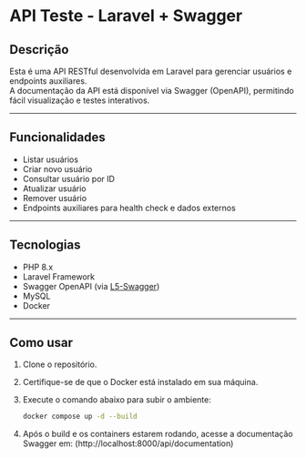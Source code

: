 # API Teste - Laravel + Swagger

## Descrição

Esta é uma API RESTful desenvolvida em Laravel para gerenciar usuários e endpoints auxiliares.  
A documentação da API está disponível via Swagger (OpenAPI), permitindo fácil visualização e testes interativos.

---

## Funcionalidades

- Listar usuários  
- Criar novo usuário  
- Consultar usuário por ID  
- Atualizar usuário  
- Remover usuário  
- Endpoints auxiliares para health check e dados externos

---

## Tecnologias

- PHP 8.x  
- Laravel Framework  
- Swagger OpenAPI (via [L5-Swagger](https://github.com/DarkaOnLine/L5-Swagger))  
- MySQL  
- Docker

---

## Como usar

1. Clone o repositório.  
2. Certifique-se de que o Docker está instalado em sua máquina.  
3. Execute o comando abaixo para subir o ambiente:  

   ```bash
   docker compose up -d --build
4. Após o build e os containers estarem rodando, acesse a documentação Swagger em: (http://localhost:8000/api/documentation)
